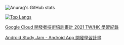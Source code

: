 ![Anurag's GitHub stats](https://github-readme-stats.vercel.app/api?username=mdwiwi0130&show_icons=true&theme=tokyonight)

[![Top Langs](https://github-readme-stats.vercel.app/api/top-langs/?username=mdwiwi0130&layout=compact&theme=tokyonight)](https://github.com/anuraghazra/github-readme-stats)

[Google Cloud 開發者技術培訓畫計 2021 TW/HK 學習紀錄](https://google.qwiklabs.com/public_profiles/f9c5eee9-1702-4f1f-82d5-74d2d99c621b)

[Android Study Jam - Android App 開發學習計畫](https://g.dev/mdwiwi0130)
